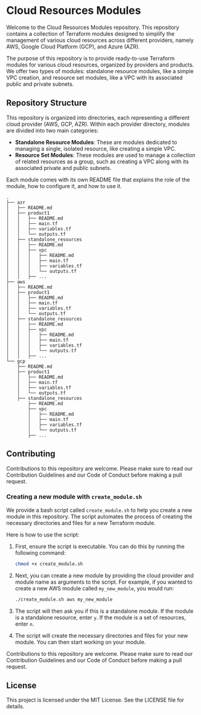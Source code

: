 # Cloud Resources Modules
Welcome to the Cloud Resources Modules repository. This repository contains a collection of Terraform modules designed to simplify the management of various cloud resources across different providers, namely AWS, Google Cloud Platform (GCP), and Azure (AZR).

The purpose of this repository is to provide ready-to-use Terraform modules for various cloud resources, organized by providers and products. We offer two types of modules: standalone resource modules, like a simple VPC creation, and resource set modules, like a VPC with its associated public and private subnets.

## Repository Structure
This repository is organized into directories, each representing a different cloud provider (AWS, GCP, AZR). Within each provider directory, modules are divided into two main categories:

- **Standalone Resource Modules**: These are modules dedicated to managing a single, isolated resource, like creating a simple VPC.
- **Resource Set Modules**: These modules are used to manage a collection of related resources as a group, such as creating a VPC along with its associated private and public subnets.

Each module comes with its own README file that explains the role of the module, how to configure it, and how to use it.

```
.
├── azr
│   ├── README.md
│   ├── product1
│   │   ├── README.md
│   │   ├── main.tf
│   │   ├── variables.tf
│   │   └── outputs.tf
│   ├── standalone_resources
│   │   ├── README.md
│   │   ├── vpc
│   │   │   ├── README.md
│   │   │   ├── main.tf
│   │   │   ├── variables.tf
│   │   │   └── outputs.tf
│   │   ├── ...
├── aws
│   ├── README.md
│   ├── product1
│   │   ├── README.md
│   │   ├── main.tf
│   │   ├── variables.tf
│   │   └── outputs.tf
│   ├── standalone_resources
│   │   ├── README.md
│   │   ├── vpc
│   │   │   ├── README.md
│   │   │   ├── main.tf
│   │   │   ├── variables.tf
│   │   │   └── outputs.tf
│   │   ├── ...
└── gcp
    ├── README.md
    ├── product1
    │   ├── README.md
    │   ├── main.tf
    │   ├── variables.tf
    │   └── outputs.tf
    ├── standalone_resources
        ├── README.md
        ├── vpc
        │   ├── README.md
        │   ├── main.tf
        │   ├── variables.tf
        │   └── outputs.tf
        ├── ...
```

## Contributing
Contributions to this repository are welcome. Please make sure to read our Contribution Guidelines and our Code of Conduct before making a pull request.

### Creating a new module with `create_module.sh`

We provide a bash script called `create_module.sh` to help you create a new module in this repository. The script automates the process of creating the necessary directories and files for a new Terraform module.

Here is how to use the script:

1. First, ensure the script is executable. You can do this by running the following command:

    ```bash
    chmod +x create_module.sh
    ```

2. Next, you can create a new module by providing the cloud provider and module name as arguments to the script. For example, if you wanted to create a new AWS module called `my_new_module`, you would run:

    ```bash
    ./create_module.sh aws my_new_module
    ```

3. The script will then ask you if this is a standalone module. If the module is a standalone resource, enter `y`. If the module is a set of resources, enter `n`.

4. The script will create the necessary directories and files for your new module. You can then start working on your module.

Contributions to this repository are welcome. Please make sure to read our Contribution Guidelines and our Code of Conduct before making a pull request.


## License
This project is licensed under the MIT License. See the LICENSE file for details.

